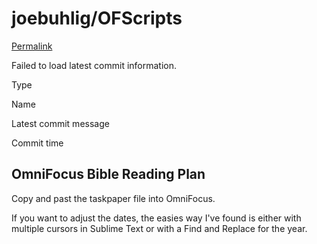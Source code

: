 # joebuhlig/OFScripts

 [Permalink](https://github.com/joebuhlig/OFScripts/tree/751a02199ddf16ecc3dfd9d11209440ac5a76bda/Bible%20Reading%20Plan)

 Failed to load latest commit information.

Type

Name

Latest commit message

Commit time

## OmniFocus Bible Reading Plan

Copy and past the taskpaper file into OmniFocus.

If you want to adjust the dates, the easies way I've found is either with multiple cursors in Sublime Text or with a Find and Replace for the year.


